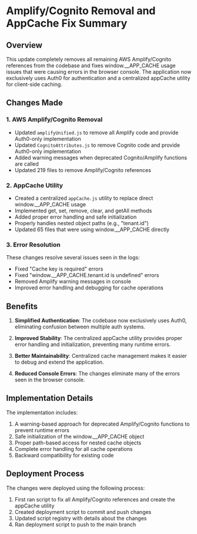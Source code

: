 # Amplify/Cognito Removal and AppCache Fix Summary

## Overview

This update completely removes all remaining AWS Amplify/Cognito references from the codebase and fixes window.__APP_CACHE usage issues that were causing errors in the browser console. The application now exclusively uses Auth0 for authentication and a centralized appCache utility for client-side caching.

## Changes Made

### 1. AWS Amplify/Cognito Removal

- Updated `amplifyUnified.js` to remove all Amplify code and provide Auth0-only implementation
- Updated `CognitoAttributes.js` to remove Cognito code and provide Auth0-only implementation
- Added warning messages when deprecated Cognito/Amplify functions are called
- Updated 219 files to remove Amplify/Cognito references

### 2. AppCache Utility

- Created a centralized `appCache.js` utility to replace direct window.__APP_CACHE usage
- Implemented get, set, remove, clear, and getAll methods
- Added proper error handling and safe initialization
- Properly handles nested object paths (e.g., "tenant.id")
- Updated 65 files that were using window.__APP_CACHE directly

### 3. Error Resolution

These changes resolve several issues seen in the logs:

- Fixed "Cache key is required" errors
- Fixed "window.__APP_CACHE.tenant.id is undefined" errors
- Removed Amplify warning messages in console
- Improved error handling and debugging for cache operations

## Benefits

1. **Simplified Authentication**: The codebase now exclusively uses Auth0, eliminating confusion between multiple auth systems.

2. **Improved Stability**: The centralized appCache utility provides proper error handling and initialization, preventing many runtime errors.

3. **Better Maintainability**: Centralized cache management makes it easier to debug and extend the application.

4. **Reduced Console Errors**: The changes eliminate many of the errors seen in the browser console.

## Implementation Details

The implementation includes:

1. A warning-based approach for deprecated Amplify/Cognito functions to prevent runtime errors
2. Safe initialization of the window.__APP_CACHE object
3. Proper path-based access for nested cache objects
4. Complete error handling for all cache operations
5. Backward compatibility for existing code

## Deployment Process

The changes were deployed using the following process:

1. First ran script to fix all Amplify/Cognito references and create the appCache utility
2. Created deployment script to commit and push changes
3. Updated script registry with details about the changes
4. Ran deployment script to push to the main branch
